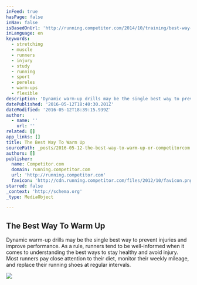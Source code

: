 ```yaml
---
inFeed: true
hasPage: false
inNav: false
isBasedOnUrl: 'http://running.competitor.com/2014/10/training/best-way-warm_116403'
inLanguage: en
keywords:
  - stretching
  - muscle
  - runners
  - injury
  - study
  - running
  - sport
  - pereles
  - warm-ups
  - flexible
description: 'Dynamic warm-up drills may be the single best way to prevent injuries and improve performance. As a rule, runners tend to be well-informed when it comes to understanding the best ways to stay healthy and avoid injury. Most runners pay close attention to their diet, monitor their weekly mileage, and replace their running shoes at regular intervals.'
datePublished: '2016-05-12T18:40:30.201Z'
dateModified: '2016-05-12T18:39:15.939Z'
author:
  - name: ''
    url: ''
related: []
app_links: []
title: The Best Way To Warm Up
sourcePath: _posts/2016-05-12-the-best-way-to-warm-up-or-competitorcom.md
authors: []
publisher:
  name: Competitor.com
  domain: running.competitor.com
  url: 'http://running.competitor.com'
  favicon: 'http://cdn.running.competitor.com/files/2012/10/favicon.png'
starred: false
_context: 'http://schema.org'
_type: MediaObject

---
```

<article style=""><h1>The Best Way To Warm Up</h1><p>Dynamic warm-up drills may be the single best way to prevent injuries and improve performance. As a rule, runners tend to be well-informed when it comes to understanding the best ways to stay healthy and avoid injury. Most runners pay close attention to their diet, monitor their weekly mileage, and replace their running shoes at regular intervals.</p><img src="https://s3-us-west-2.amazonaws.com/the-grid-img/p/e0b4837566c1677748dee88e5bfaa6578f749745.jpg" /></article>